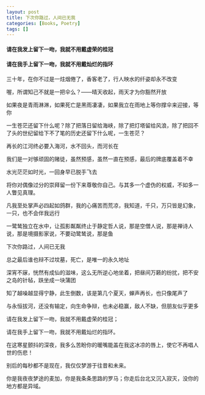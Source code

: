 ```yaml
---
layout: post
title: 下次你路过，人间已无我
categories: [Books, Poetry]
tags: []
---
```

#### 请在我发上留下一吻，我就不用戴虚荣的桂冠
#### 请在我手上留下一吻，我就不用戴灿烂的指环
<!-- more -->
三十年，在你不过是一炷烟倦了，香客老了，行人映水的纤姿却永不改变               

喔，所谓知己不就是一把伞么？——晴天收起，雨天才为你豁然开放               

如果夜是青雨淋淋，如果死亡是黑雨凄凄，如果我立在雨地上等你撑伞来迎接，等你               

一生苍茫还留下什么呢？除了把落日留给海峡，除了把灯塔留给风浪，除了把回不了头的世纪留给下不了笔的历史还留下什么呢，一生苍茫？               

再长的江河终必要入海河，水不回头，而河长在

我们是一对够顽固的赌徒，虽然预感，虽然一直在预感，最后的牌底覆盖着不幸               

水光茫茫如时光，一回身早已脱手飞去               

将你对偶像过分的崇拜留一份下来尊敬你自己。与其多一个虚伪的权威，不如多一人瞥见真理。               

凡我至处掌声必四起如鸽群，我的心痛苦而荒凉，我知道，千只，万只皆是幻象，一只，也不会伴我远行               

一鹭鸶独立在水中，让孤影粼粼终止于静定哲人说，那是空僧人说，那是禅诗人说，那是境摄影家说，不要动鹭鸶说，那是鱼

下次你路过，人间已无我               

总之最后谁也辩不过坟墓，死亡，是唯一的永久地址               

深宵不寐，恍然有成仙的滋味，这么无所逆心地坐着，把昼间万籁的纷扰，把不安之岛的针毡，趺坐成一块蒲团               

知了越噪越显得宁静，此生倒数，该是第几个夏天，蝉声再长，也只像尾声了               

与永恒拔河，还没有输定，向生命争辩，也未必稳赢，敌人不缺，但朋友似乎更多               

请在我发上留下一吻，我就不用戴虚荣的桂冠；               

请在我手上留下一吻，我就不用戴灿烂的指环。               

在这寒星颤抖的深夜，我多么苦盼你的暖嘴能盖在我这冰凉的唇上，使它不再唱人世的伤悲！               

别后的每秒都不是现在，我仅仅梦游于往昔和未来。               

你是我夜夜梦途的麦加，你是我条条思路的罗马；你走后台北又沉入寂灭，没你的地方都是异域。
